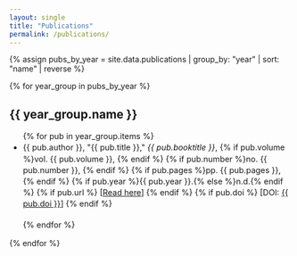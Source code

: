 ```yaml
---
layout: single
title: "Publications"
permalink: /publications/
---
```



{% assign pubs_by_year = site.data.publications | group_by: "year" | sort: "name" | reverse %}

{% for year_group in pubs_by_year %}
## {{ year_group.name }}

<ul style="font-size: 0.9rem; line-height: 1.4;">
  {% for pub in year_group.items %}
    <li style="margin-bottom: 1.2em;">
      {{ pub.author }}, "{{ pub.title }}," <em>{{ pub.booktitle }}</em>,
      {% if pub.volume %}vol. {{ pub.volume }}, {% endif %}
      {% if pub.number %}no. {{ pub.number }}, {% endif %}
      {% if pub.pages %}pp. {{ pub.pages }}, {% endif %}
      {% if pub.year %}{{ pub.year }}.{% else %}n.d.{% endif %}
      {% if pub.url %}
        [<a href="{{ pub.url }}" target="_blank" rel="noopener noreferrer">Read here</a>]
      {% endif %}
      {% if pub.doi %}
        [DOI: <a href="https://doi.org/{{ pub.doi }}">{{ pub.doi }}</a>]
      {% endif %}
    </li>
  {% endfor %}
</ul>

{% endfor %}
